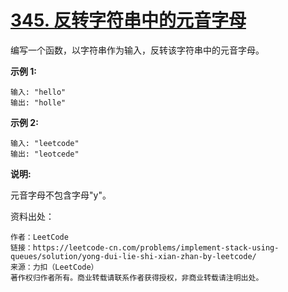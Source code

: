 # [345. 反转字符串中的元音字母](https://leetcode-cn.com/problems/reverse-vowels-of-a-string/)

编写一个函数，以字符串作为输入，反转该字符串中的元音字母。

**示例 1:**

```
输入: "hello"
输出: "holle"
```

**示例 2:**

```
输入: "leetcode"
输出: "leotcede"
```

**说明:**

元音字母不包含字母"y"。



资料出处：

```
作者：LeetCode
链接：https://leetcode-cn.com/problems/implement-stack-using-queues/solution/yong-dui-lie-shi-xian-zhan-by-leetcode/
来源：力扣（LeetCode）
著作权归作者所有。商业转载请联系作者获得授权，非商业转载请注明出处。
```

